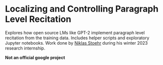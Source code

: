 # Localizing and Controlling Paragraph Level Recitation

Explores how open source LMs like GPT-2 implement paragraph level recitation from the training data. Includes helper scripts and exploratory Jupyter notebooks. Work done by [Niklas Stoehr](https://niklas-stoehr.com/) during his winter 2023 research internship.

**Not an official google project**

